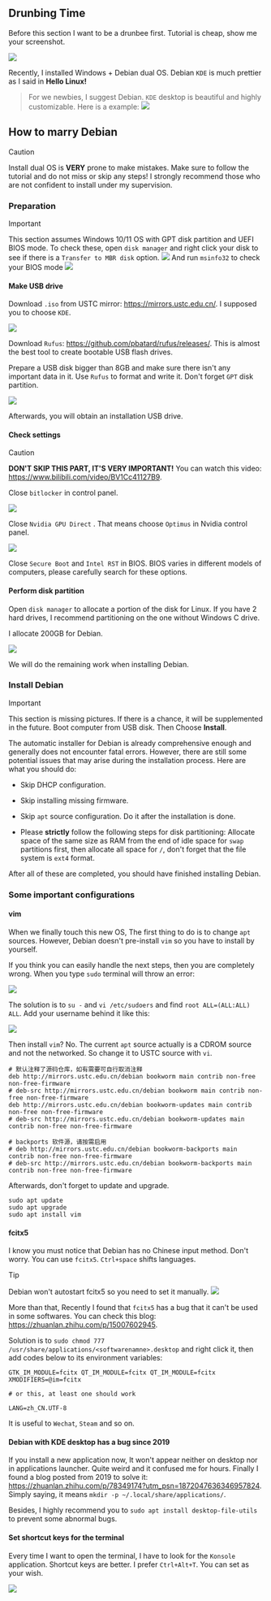 ## Drunbing Time

Before this section I want to be a drunbee first. Tutorial is cheap, show me your screenshot.

![](/assets/Linux/3.1%20Seek%20common%20ground%20while%20reserving%20differences/example.gif)

Recently, I installed Windows + Debian dual OS. Debian `KDE` is much prettier as I said in **Hello Linux!**
> For we newbies, I suggest Debian. `KDE` desktop is beautiful and highly customizable. Here is a example:
>![](/assets/Linux/3.1%20Seek%20common%20ground%20while%20reserving%20differences/1.png)

## How to marry Debian
>[!CAUTION]
> Install dual OS is **VERY** prone to make mistakes. Make sure to follow the tutorial and do not miss or skip any steps! I strongly recommend those who are not confident to install under my supervision.

### Preparation
>[!IMPORTANT]
> This section assumes Windows 10/11 OS with GPT disk partition and UEFI BIOS mode.
> To check these, open `disk manager` and right click your disk to see if there is a `Transfer to MBR disk` option. 
>![](/assets/Linux/3.1%20Seek%20common%20ground%20while%20reserving%20differences/2.png)
>And run `msinfo32` to check your BIOS mode
> ![](/assets/Linux/3.1%20Seek%20common%20ground%20while%20reserving%20differences/3.png)

#### Make USB drive
Download `.iso` from USTC mirror: https://mirrors.ustc.edu.cn/. I supposed you to choose `KDE`.

![](/assets/Linux/3.1%20Seek%20common%20ground%20while%20reserving%20differences/4.png)

Download `Rufus`: https://github.com/pbatard/rufus/releases/. This is almost the best tool to create bootable USB flash drives.

Prepare a USB disk bigger than 8GB and make sure there isn't any important data in it. Use `Rufus` to format and write it. Don't forget `GPT` disk partition.

![](/assets/Linux/3.1%20Seek%20common%20ground%20while%20reserving%20differences/5.png)

Afterwards, you will obtain an installation USB drive.

#### Check settings
>[!CAUTION]
> **DON'T SKIP THIS PART, IT'S VERY IMPORTANT!** You can watch this video: https://www.bilibili.com/video/BV1Cc41127B9.

Close `bitlocker` in control panel.

![](/assets/Linux/3.1%20Seek%20common%20ground%20while%20reserving%20differences/6.png)

Close `Nvidia GPU Direct` . That means choose `Optimus` in Nvidia control panel.

![](/assets/Linux/3.1%20Seek%20common%20ground%20while%20reserving%20differences/7.png)

Close `Secure Boot` and `Intel RST` in BIOS. BIOS varies in different models of computers, please carefully search for these options.

#### Perform disk partition
Open `disk manager` to allocate a portion of the disk for Linux. If you have 2 hard drives, I recommend partitioning on the one without Windows C drive.

I allocate 200GB for Debian.

![](/assets/Linux/3.1%20Seek%20common%20ground%20while%20reserving%20differences/8.png)

We will do the remaining work when installing Debian.

### Install Debian
>[!IMPORTANT]
> This section is missing pictures. If there is a chance, it will be supplemented in the future.
Boot computer from USB disk. Then Choose **Install**.

The automatic installer for Debian is already comprehensive enough and generally does not encounter fatal errors. However, there are still some potential issues that may arise during the installation process. Here are what you should do:

- Skip DHCP configuration.

- Skip installing missing firmware.

- Skip `apt` source configuration. Do it after the installation is done.

- Please **strictly** follow the following steps for disk partitioning: Allocate space of the same size as RAM from the end of idle space for `swap` partitions first, then allocate all space for `/`,  don't forget that the file system is `ext4` format.

After all of these are completed, you should have finished installing Debian.

### Some important configurations

#### vim
When we finally touch this new OS, The first thing to do is to change `apt` sources. However, Debian doesn't pre-install `vim` so you have to install by yourself.

If you think you can easily handle the next steps, then you are completely wrong. When you type `sudo` terminal will throw an error:

![](/assets/Linux/3.1%20Seek%20common%20ground%20while%20reserving%20differences/9.png)

The solution is to  `su -` and  `vi /etc/sudoers` and find `root ALL=(ALL:ALL) ALL`. Add your username behind it like this:

![](/assets/Linux/3.1%20Seek%20common%20ground%20while%20reserving%20differences/10.png)

Then install `vim`? No. The current `apt` source actually is a CDROM source and not the networked. So change it to USTC source with `vi`. 

```
# 默认注释了源码仓库，如有需要可自行取消注释
deb http://mirrors.ustc.edu.cn/debian bookworm main contrib non-free non-free-firmware
# deb-src http://mirrors.ustc.edu.cn/debian bookworm main contrib non-free non-free-firmware
deb http://mirrors.ustc.edu.cn/debian bookworm-updates main contrib non-free non-free-firmware
# deb-src http://mirrors.ustc.edu.cn/debian bookworm-updates main contrib non-free non-free-firmware

# backports 软件源，请按需启用
# deb http://mirrors.ustc.edu.cn/debian bookworm-backports main contrib non-free non-free-firmware
# deb-src http://mirrors.ustc.edu.cn/debian bookworm-backports main contrib non-free non-free-firmware
```

Afterwards, don't forget to update and upgrade.

```
sudo apt update
sudo apt upgrade
sudo apt install vim
```

#### fcitx5
I know you must notice that Debian has no Chinese input method. Don't worry. You can use `fcitx5`. `Ctrl+space` shifts languages.

>[!TIP]
> Debian won't autostart fcitx5 so you need to set it manually.
> ![](/assets/Linux/3.1%20Seek%20common%20ground%20while%20reserving%20differences/11.png)

More than that, Recently I found that `fcitx5` has a bug that it can't be used in some softwares. You can check this blog: https://zhuanlan.zhihu.com/p/15007602945.

Solution is to `sudo chmod 777 /usr/share/applications/<softwarenamne>.desktop` and right click it, then add codes below to its environment variables:

```
GTK_IM_MODULE=fcitx QT_IM_MODULE=fcitx QT_IM_MODULE=fcitx XMODIFIERS=@im=fcitx

# or this, at least one should work

LANG=zh_CN.UTF-8
```

It is useful to `Wechat`, `Steam` and so on.


#### Debian with KDE desktop has a bug since 2019
If you install a new application now, It won't appear neither on desktop nor in applications launcher. Quite weird and it confused me for hours. Finally I found a blog posted from 2019 to solve it: https://zhuanlan.zhihu.com/p/78349174?utm_psn=1872047636346957824. Simply saying, it means `mkdir -p ~/.local/share/applications/`.

Besides, I highly recommend you to `sudo apt install desktop-file-utils` to prevent some abnormal bugs.

#### Set shortcut keys for the terminal
Every time I want to open the terminal, I have to look for the `Konsole` application. Shortcut keys are better. I prefer `Ctrl+Alt+T`. You can set as your wish.

![](/assets/Linux/3.1%20Seek%20common%20ground%20while%20reserving%20differences/12.png)
